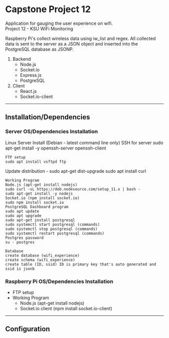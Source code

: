 # Capstone Project 12
Application for gauging the user experience on wifi.<br>
Project 12 - KSU WiFi Monitoring<br>

Raspberry Pi's collect wireless data using iw_list and regex. All collected data is sent to the server as a JSON object and inserted into the PostgreSQL database as JSONP.

1. Backend
   * Node.js
   * Socket.io
   * Express.js
   * PostgreSQL
2. Client
   * React.js
   * Socket.io-client

***
## Installation/Dependencies
### Server OS/Dependencies Installation
Linux Server Install (Debian - latest command line only)
SSH for server
sudo apt-get install -y openssh-server openssh-client

```
FTP setup
sudo apt install vsftpd ftp
```
Update distribution - sudo apt-get dist-upgrade
sudo apt install curl

```
Working Program 
Node.js (apt-get install nodejs)
sudo curl -sL https://deb.nodesource.com/setup_11.x | bash -
sudo apt-get install -y nodejs
Socket.io (npm install socket.io)
sudo npm install socket.io
PostgreSQL Dashboard program
sudo apt update
sudo apt upgrade
sudo apt-get install postgresql
sudo systemctl start postgresql (commands)
sudo systemctl stop postgresql (commands)
sudo systemctl restart postgresql (commands)
Postgres password
su - postgres
```
```
Database
create database (wifi_experience)
create schema (wifi_experience)
create table (ID, ssid) ID is primary key that's auto generated and ssid is jsonb
```


### Raspberry Pi OS/Dependencies Installation
* FTP setup
* Working Program 
  * Node.js (apt-get install nodejs)
  * Socket.io client (npm install socket.io-client)

***
## Configuration
